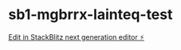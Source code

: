 # sb1-mgbrrx-lainteq-test

[Edit in StackBlitz next generation editor ⚡️](https://stackblitz.com/~/github.com/costarotela/sb1-mgbrrx-lainteq-test)